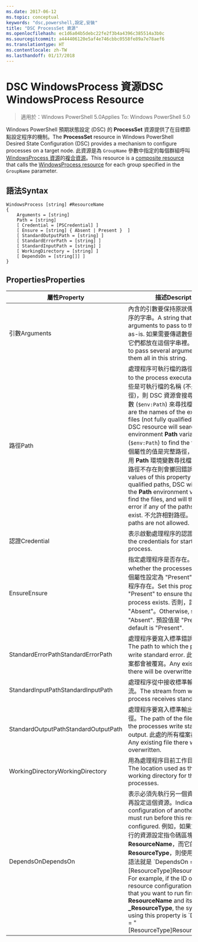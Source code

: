 ```yaml
---
ms.date: 2017-06-12
ms.topic: conceptual
keywords: "dsc,powershell,設定,安裝"
title: "DSC ProcessSet 資源"
ms.openlocfilehash: ec1d6a04b5debc22fe2f3b4a4396c385514a3b0c
ms.sourcegitcommit: a444406120e5af4e746cbbc0558fe89a7e78aef6
ms.translationtype: HT
ms.contentlocale: zh-TW
ms.lasthandoff: 01/17/2018
---
```

# <a name="dsc-windowsprocess-resource"></a><span data-ttu-id="a2ba4-103">DSC WindowsProcess 資源</span><span class="sxs-lookup"><span data-stu-id="a2ba4-103">DSC WindowsProcess Resource</span></span>

> <span data-ttu-id="a2ba4-104">適用於：Windows PowerShell 5.0</span><span class="sxs-lookup"><span data-stu-id="a2ba4-104">Applies To: Windows PowerShell 5.0</span></span>

<span data-ttu-id="a2ba4-105">Windows PowerShell 預期狀態設定 (DSC) 的 **ProcessSet** 資源提供了在目標節點設定程序的機制。</span><span class="sxs-lookup"><span data-stu-id="a2ba4-105">The **ProcessSet** resource in Windows PowerShell Desired State Configuration (DSC) provides a mechanism to configure processes on a target node.</span></span> <span data-ttu-id="a2ba4-106">此資源是為 `GroupName` 參數中指定的每個群組呼叫 [WindowsProcess 資源](windowsProcessResource.md)的[複合資源](authoringResourceComposite.md)。</span><span class="sxs-lookup"><span data-stu-id="a2ba4-106">This resource is a [composite resource](authoringResourceComposite.md) that calls the [WindowsProcess resource](windowsProcessResource.md) for each group specified in the `GroupName` parameter.</span></span>

## <a name="syntax"></a><span data-ttu-id="a2ba4-107">語法</span><span class="sxs-lookup"><span data-stu-id="a2ba4-107">Syntax</span></span>

```
WindowsProcess [string] #ResourceName
{
    Arguments = [string]
    Path = [string]
    [ Credential = [PSCredential] ]
    [ Ensure = [string] { Absent | Present }  ]
    [ StandardOutputPath = [string] ]
    [ StandardErrorPath = [string] ]
    [ StandardInputPath = [string] ]   
    [ WorkingDirectory = [string] ]
    [ DependsOn = [string[]] ]
}
```

## <a name="properties"></a><span data-ttu-id="a2ba4-108">Properties</span><span class="sxs-lookup"><span data-stu-id="a2ba4-108">Properties</span></span>
|  <span data-ttu-id="a2ba4-109">屬性</span><span class="sxs-lookup"><span data-stu-id="a2ba4-109">Property</span></span>  |  <span data-ttu-id="a2ba4-110">描述</span><span class="sxs-lookup"><span data-stu-id="a2ba4-110">Description</span></span>   | 
|---|---| 
| <span data-ttu-id="a2ba4-111">引數</span><span class="sxs-lookup"><span data-stu-id="a2ba4-111">Arguments</span></span>| <span data-ttu-id="a2ba4-112">內含的引數要保持原狀傳遞至處理程序的字串。</span><span class="sxs-lookup"><span data-stu-id="a2ba4-112">A string that contains arguments to pass to the process as-is.</span></span> <span data-ttu-id="a2ba4-113">如果需要傳遞數個引數，請將它們都放在這個字串裡。</span><span class="sxs-lookup"><span data-stu-id="a2ba4-113">If you need to pass several arguments, put them all in this string.</span></span>| 
| <span data-ttu-id="a2ba4-114">路徑</span><span class="sxs-lookup"><span data-stu-id="a2ba4-114">Path</span></span>| <span data-ttu-id="a2ba4-115">處理程序可執行檔的路徑。</span><span class="sxs-lookup"><span data-stu-id="a2ba4-115">The paths to the process executables.</span></span> <span data-ttu-id="a2ba4-116">如果這些是可執行檔的名稱 (不是完整路徑)，則 DSC 資源會搜尋環境 **Path** 變數 (`$env:Path`) 來尋找檔案。</span><span class="sxs-lookup"><span data-stu-id="a2ba4-116">If these are the names of the executable files (not fully qualified paths), the DSC resource will search the environment **Path** variable (`$env:Path`) to find the files.</span></span> <span data-ttu-id="a2ba4-117">如果這個屬性的值是完整路徑，DSC 不會使用 **Path** 環境變數尋找檔案，但若任一路徑不存在則會擲回錯誤。</span><span class="sxs-lookup"><span data-stu-id="a2ba4-117">If the values of this property are fully qualified paths, DSC will not use the **Path** environment variable to find the files, and will throw an error if any of the paths do not exist.</span></span> <span data-ttu-id="a2ba4-118">不允許相對路徑。</span><span class="sxs-lookup"><span data-stu-id="a2ba4-118">Relative paths are not allowed.</span></span>| 
| <span data-ttu-id="a2ba4-119">認證</span><span class="sxs-lookup"><span data-stu-id="a2ba4-119">Credential</span></span>| <span data-ttu-id="a2ba4-120">表示啟動處理程序的認證。</span><span class="sxs-lookup"><span data-stu-id="a2ba4-120">Indicates the credentials for starting the process.</span></span>| 
| <span data-ttu-id="a2ba4-121">Ensure</span><span class="sxs-lookup"><span data-stu-id="a2ba4-121">Ensure</span></span>| <span data-ttu-id="a2ba4-122">指定處理程序是否存在。</span><span class="sxs-lookup"><span data-stu-id="a2ba4-122">Specifies whether the processes exists.</span></span> <span data-ttu-id="a2ba4-123">將這個屬性設定為 "Present" 以確保處理程序存在。</span><span class="sxs-lookup"><span data-stu-id="a2ba4-123">Set this property to "Present" to ensure that the process exists.</span></span> <span data-ttu-id="a2ba4-124">否則，請設定為 "Absent"。</span><span class="sxs-lookup"><span data-stu-id="a2ba4-124">Otherwise, set it to "Absent".</span></span> <span data-ttu-id="a2ba4-125">預設值是 "Present"。</span><span class="sxs-lookup"><span data-stu-id="a2ba4-125">The default is "Present".</span></span>| 
| <span data-ttu-id="a2ba4-126">StandardErrorPath</span><span class="sxs-lookup"><span data-stu-id="a2ba4-126">StandardErrorPath</span></span>| <span data-ttu-id="a2ba4-127">處理程序要寫入標準錯誤的路徑。</span><span class="sxs-lookup"><span data-stu-id="a2ba4-127">The path to which the processes write standard error.</span></span> <span data-ttu-id="a2ba4-128">此處的所有檔案都會被覆寫。</span><span class="sxs-lookup"><span data-stu-id="a2ba4-128">Any existing file there will be overwritten.</span></span>| 
| <span data-ttu-id="a2ba4-129">StandardInputPath</span><span class="sxs-lookup"><span data-stu-id="a2ba4-129">StandardInputPath</span></span>| <span data-ttu-id="a2ba4-130">處理程序從中接收標準輸入的資料流。</span><span class="sxs-lookup"><span data-stu-id="a2ba4-130">The stream from which the process receives standard input.</span></span>| 
| <span data-ttu-id="a2ba4-131">StandardOutputPath</span><span class="sxs-lookup"><span data-stu-id="a2ba4-131">StandardOutputPath</span></span>| <span data-ttu-id="a2ba4-132">處理程序要寫入標準輸出的檔案路徑。</span><span class="sxs-lookup"><span data-stu-id="a2ba4-132">The path of the file to which the processes write standard output.</span></span> <span data-ttu-id="a2ba4-133">此處的所有檔案都會被覆寫。</span><span class="sxs-lookup"><span data-stu-id="a2ba4-133">Any existing file there will be overwritten.</span></span>| 
| <span data-ttu-id="a2ba4-134">WorkingDirectory</span><span class="sxs-lookup"><span data-stu-id="a2ba4-134">WorkingDirectory</span></span>| <span data-ttu-id="a2ba4-135">用為處理程序目前工作目錄的位置。</span><span class="sxs-lookup"><span data-stu-id="a2ba4-135">The location used as the current working directory for the processes.</span></span>| 
| <span data-ttu-id="a2ba4-136">DependsOn</span><span class="sxs-lookup"><span data-stu-id="a2ba4-136">DependsOn</span></span> | <span data-ttu-id="a2ba4-137">表示必須先執行另一個資源的設定，再設定這個資源。</span><span class="sxs-lookup"><span data-stu-id="a2ba4-137">Indicates that the configuration of another resource must run before this resource is configured.</span></span> <span data-ttu-id="a2ba4-138">例如，如果第一個想要執行的資源設定指令碼區塊的識別碼是 **ResourceName**，而它的類型是 **ResourceType**，則使用這個屬性的語法就是 \`DependsOn = "[ResourceType]ResourceName"\`\`。</span><span class="sxs-lookup"><span data-stu-id="a2ba4-138">For example, if the ID of the resource configuration script block that you want to run first is **ResourceName** and its type is **_ResourceType**, the syntax for using this property is \`DependsOn = "[ResourceType]ResourceName"\`\` .</span></span>| 

